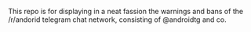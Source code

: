 This repo is for displaying in a neat fassion the warnings and bans of the /r/andorid telegram chat network, consisting of @androidtg and co.
